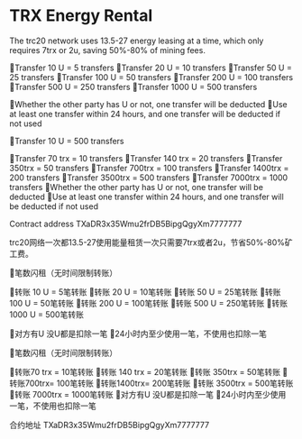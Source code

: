 # TRX Energy Rental
The trc20 network uses 13.5-27 energy leasing at a time, which only requires 7trx or 2u, saving 50%-80% of mining fees.

🔋Transfer 10 U = 5 transfers
🔸Transfer 20 U = 10 transfers
🔸Transfer 50 U = 25 transfers
🔸Transfer 100 U = 50 transfers
🔸Transfer 200 U = 100 transfers
🔸Transfer 500 U = 250 transfers
🔸Transfer 1000 U = 500 transfers

🔺Whether the other party has U or not, one transfer will be deducted
🔺Use at least one transfer within 24 hours, and one transfer will be deducted if not used

🔋Transfer 10 U = 500 transfers

🔸Transfer 70 trx = 10 transfers
🔸Transfer 140 trx = 20 transfers
🔸Transfer 350trx = 50 transfers
🔸Transfer 700trx = 100 transfers
🔸Transfer 1400trx = 200 transfers
🔸Transfer 3500trx = 500 transfers
🔸Transfer 7000trx = 1000 transfers
🔺Whether the other party has U or not, one transfer will be deducted
🔺Use at least one transfer within 24 hours, and one transfer will be deducted if not used

Contract address TXaDR3x35Wmu2frDB5BipgQgyXm7777777

trc20网络一次都13.5-27使用能量租赁一次只需要7trx或者2u，节省50%-80%矿工费。


🔋笔数闪租（无时间限制转账）

🔸转账 10 U = 5笔转账
🔸转账 20 U = 10笔转账
🔸转账 50 U = 25笔转账
🔸转账 100 U = 50笔转账
🔸转账 200 U = 100笔转账
🔸转账 500 U = 250笔转账
🔸转账 1000 U = 500笔转账

🔺对方有U 没U都是扣除一笔
🔺24小时内至少使用一笔，不使用也扣除一笔


🔋笔数闪租（无时间限制转账）

🔸转账70 trx = 10笔转账
🔸转账 140 trx = 20笔转账
🔸转账 350trx = 50笔转账
🔸转账700trx= 100笔转账
🔸转账1400trx= 200笔转账
🔸转账 3500trx = 500笔转账
🔸转账 7000trx = 1000笔转账
🔺对方有U 没U都是扣除一笔
🔺24小时内至少使用一笔，不使用也扣除一笔


合约地址 TXaDR3x35Wmu2frDB5BipgQgyXm7777777
